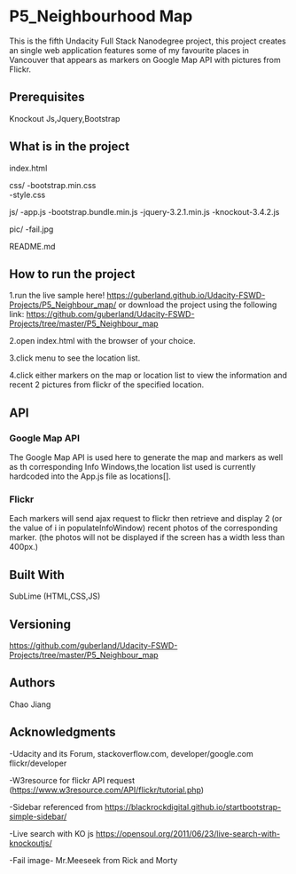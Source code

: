 # P5_Neighbourhood Map

This is the fifth Undacity Full Stack Nanodegree project, this project creates
an single web application features some of my favourite places in Vancouver that 
appears as markers on Google Map API with pictures from Flickr.

## Prerequisites

Knockout Js,Jquery,Bootstrap

## What is in the project

index.html

css/
 	-bootstrap.min.css	
 	-style.css
 
js/
	-app.js
	-bootstrap.bundle.min.js
	-jquery-3.2.1.min.js
	-knockout-3.4.2.js

pic/
	-fail.jpg
	
README.md

## How to run the project


1.run the live sample here! https://guberland.github.io/Udacity-FSWD-Projects/P5_Neighbour_map/
  or download the project using the following link:
  https://github.com/guberland/Udacity-FSWD-Projects/tree/master/P5_Neighbour_map

2.open index.html with the browser of your choice.

3.click menu to see the location list.

4.click either markers on the map or location list to view the
  information and recent 2 pictures from flickr of the specified location.
  
## API
 
### Google Map API
   The Google Map API is used here to generate the map and markers as well as th corresponding Info Windows,the location list used is currently hardcoded into the App.js file as locations[].
	
### Flickr

   Each markers will send ajax request to flickr then retrieve and display 2 (or the value of i in populateInfoWindow) recent photos of the corresponding marker. (the photos will not be displayed if the screen has a width less than 400px.)	


## Built With

SubLime (HTML,CSS,JS)


## Versioning

https://github.com/guberland/Udacity-FSWD-Projects/tree/master/P5_Neighbour_map

## Authors

Chao Jiang

## Acknowledgments
-Udacity and its Forum, stackoverflow.com, developer/google.com flickr/developer

-W3resource for flickr API request (https://www.w3resource.com/API/flickr/tutorial.php)

-Sidebar referenced from https://blackrockdigital.github.io/startbootstrap-simple-sidebar/

-Live search with KO js https://opensoul.org/2011/06/23/live-search-with-knockoutjs/

-Fail image- Mr.Meeseek from Rick and Morty

